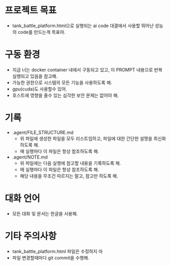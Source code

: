 # 프로젝트 목표
* tank_battle_platform.html으로 실행되는 ai code 대결에서 사용할 뛰어난 성능의 code를 만드는게 목표야.

# 구동 환경
* 지금 너는 docker container 내에서 구동되고 있고, 이 PROMPT 내용으로 반복 실행되고 있음을 참고해.
* 가능한 권한으로 시스템의 모든 기능을 사용하도록 해.
* gpu(cuda)도 사용할수 있어.
* 호스트에 영향을 줄수 있는 심각한 보안 문제는 없어야 해.

# 기록
* .agent/FILE_STRUCTURE.md
  * 위 파일에 생성한 파일을 모두 리스트업하고, 파일에 대한 간단한 설명을 최신화하도록 해.
  * 매 실행마다 이 파일은 항상 참조하도록 해.
* .agent/NOTE.md
  * 위 파일에는 다음 실행에 참고할 내용을 기록하도록 해.
  * 매 실행마다 이 파일은 항상 참조하도록 해.
  * 해당 내용을 무조건 따르지는 말고, 참고만 하도록 해.

# 대화 언어
* 모든 대화 및 문서는 한글을 사용해.

# 기타 주의사항
* tank_battle_platform.html 파일은 수정하지 마
* 파일 변경할때마다 git commit을 수행해.
